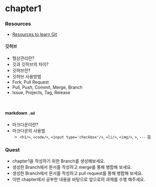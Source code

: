 # chapter1

### Resources

- [Resources to learn Git](https://try.github.io)

#### 깃허브

- 형상관리란?
- 깃과 깃허브의 차이?
- 깃허브란?
- 깃허브 사용방법
- Fork, Pull Request
- Pull, Push, Commit, Merge, Branch
- Issue, Projects, Tag, Release

<br>

#### markdown `.md`

- 마크다운이란?
- 마크다운의 사용법
  - `<h1/>`, `<code/>`, `<input type='checkbox'/>`, `<li/>`, `<img/>`, `>`, `---` 등

### Quest

- chapter1을 작성하기 위한 Branch를 생성해보세요.
- 생성한 Branch에서 문서를 작성하고 merge를 통해 병합해 보세요.
- 생성한 Branch에서 문서를 작성하고 pull request를 통해 병합해 보세요.
- 이번 chapter에서 공부한 내용을 바탕으로 앞으로의 과제를 수행 해주세요.
